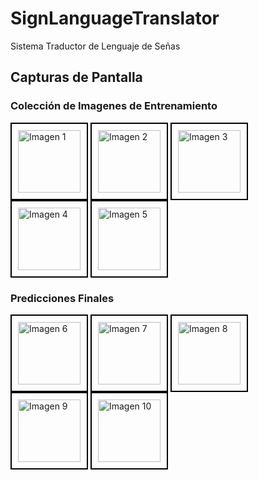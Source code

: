 # SignLanguageTranslator
Sistema Traductor de Lenguaje de Señas

## Capturas de Pantalla
### Colección de Imagenes de Entrenamiento
<div style="border: 2px solid black; padding: 10px; display: inline-block;">
  <img src="https://github.com/JeisonRoblero/SignLanguageTranslator/assets/89631773/8abe6f6c-6ee1-40a3-b17b-dc82daf830df" alt="Imagen 1" width="100">
</div>
<div style="border: 2px solid black; padding: 10px; display: inline-block;">
  <img src="https://github.com/JeisonRoblero/SignLanguageTranslator/assets/89631773/50518435-3f0f-4170-933a-6e829b066d8c" alt="Imagen 2" width="100">
</div>
<div style="border: 2px solid black; padding: 10px; display: inline-block;">
  <img src="https://github.com/JeisonRoblero/SignLanguageTranslator/assets/89631773/0c6ddc54-0587-4b53-9725-62e7d3d6c2df" alt="Imagen 3" width="100">
</div>
<div style="border: 2px solid black; padding: 10px; display: inline-block;">
  <img src="https://github.com/JeisonRoblero/SignLanguageTranslator/assets/89631773/7222948b-4195-422c-afe6-7ae73f2e94d6" alt="Imagen 4" width="100">
</div>
<div style="border: 2px solid black; padding: 10px; display: inline-block;">
  <img src="https://github.com/JeisonRoblero/SignLanguageTranslator/assets/89631773/ce2dc30f-238a-4a72-b8a4-ad375be81f07" alt="Imagen 5" width="100">
</div>

### Predicciones Finales
<div style="border: 2px solid black; padding: 10px; display: inline-block;">
  <img src="https://github.com/JeisonRoblero/SignLanguageTranslator/assets/89631773/deaa9c75-6385-46a3-bb67-a79a1c6d98b5" alt="Imagen 6" width="100">
</div>
<div style="border: 2px solid black; padding: 10px; display: inline-block;">
  <img src="https://github.com/JeisonRoblero/SignLanguageTranslator/assets/89631773/5cfde776-f534-40f8-b1fc-26af3627f993" alt="Imagen 7" width="100">
</div>
<div style="border: 2px solid black; padding: 10px; display: inline-block;">
  <img src="https://github.com/JeisonRoblero/SignLanguageTranslator/assets/89631773/39b4a798-b3d2-46d0-a345-8175967d9ace" alt="Imagen 8" width="100">
</div>
<div style="border: 2px solid black; padding: 10px; display: inline-block;">
  <img src="https://github.com/JeisonRoblero/SignLanguageTranslator/assets/89631773/01490961-6f0f-4202-b519-f79bb5528ba7" alt="Imagen 9" width="100">
</div>
<div style="border: 2px solid black; padding: 10px; display: inline-block;">
  <img src="https://github.com/JeisonRoblero/SignLanguageTranslator/assets/89631773/edb99cf6-d23e-4444-8eb3-52763b5aadd6" alt="Imagen 10" width="100">
</div>



